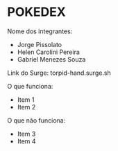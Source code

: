# POKEDEX

Nome dos integrantes: 
- Jorge Pissolato
- Helen Carolini Pereira
- Gabriel Menezes Souza

Link do Surge:  torpid-hand.surge.sh


O que funciona:
- Item 1
- Item 2

O que não funciona: 
- Item 3
- Item 4
